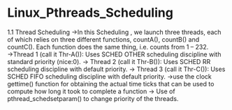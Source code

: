# Linux_Pthreads_Scheduling

1.1 Thread Scheduling
->In this Scheduling , we launch three threads, each of which relies on three different
functions, countA(), countB() and countC(). Each function does the same
thing, i.e. counts from 1 – 232.     
->Thread 1 (call it Thr-A()): Uses SCHED OTHER scheduling discipline
with standard priority (nice:0).
-> Thread 2 (call it Thr-B()): Uses SCHED RR scheduling discipline with
default priority.
-> Thread 3 (call it Thr-C()): Uses SCHED FIFO scheduling discipline with
default priority.
->use the clock gettime() function for obtaining the actual time ticks that
can be used to compute how long it took to complete a function
-> Use of pthread_schedsetparam() to change priority of the threads.
